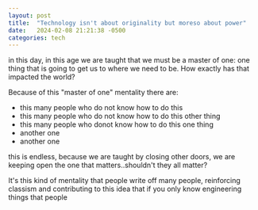 ```yaml
---
layout: post
title:  "Technology isn't about originality but moreso about power"
date:   2024-02-08 21:21:38 -0500
categories: tech
---
```


in this day, in this age we are taught that we must be a master of one: one thing that is going to get us to where we need to be. How exactly has that impacted the world?

Because of this "master of one" mentality there are: 
- this many people who do not know how to do this
- this many people who do not know how to do this other thing
- this many people who donot know how to do this one thing
- another one
- another one

this is endless, because we are taught by closing other doors, we are keeping open the one that matters..shouldn't they all matter?

It's this kind of mentality that people write off many people, reinforcing classism and contributing to this idea that if you only know engineering things that people 